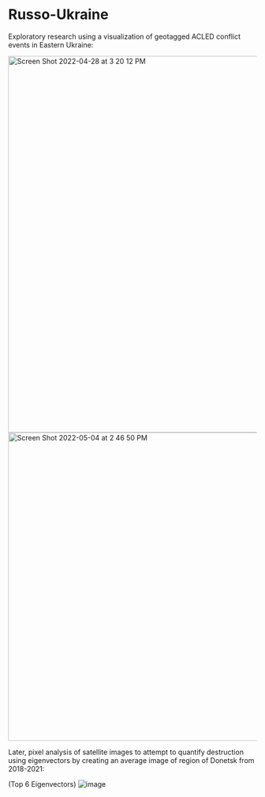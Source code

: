 # Russo-Ukraine
Exploratory research using a visualization of geotagged ACLED conflict events in Eastern Ukraine:

<img width="762" alt="Screen Shot 2022-04-28 at 3 20 12 PM" src="https://user-images.githubusercontent.com/28711175/166822811-dd527f77-0858-4d68-80cd-3cb0340a8bc3.png">

<img width="624" alt="Screen Shot 2022-05-04 at 2 46 50 PM" src="https://user-images.githubusercontent.com/28711175/166823181-ef782a29-38ca-47f7-9b5d-d94fc500427d.png">


Later, pixel analysis of satellite images to attempt to quantify destruction using eigenvectors by creating an average image of region of Donetsk from 2018-2021:

(Top 6 Eigenvectors)
![image](https://user-images.githubusercontent.com/28711175/166823280-1e637be9-0fa9-4336-982e-610c1125267d.png)
